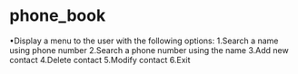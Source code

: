# phone_book
•Display a menu to the user with the following options:   1.Search a name using phone number   2.Search a phone number using the name   3.Add new contact   4.Delete contact   5.Modify contact   6.Exit
